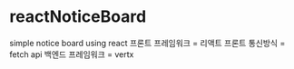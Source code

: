 # reactNoticeBoard
simple notice board using react 
프론트 프레임워크 = 리액트
프론트 통신방식 = fetch api
백엔드 프레임워크 = vertx
